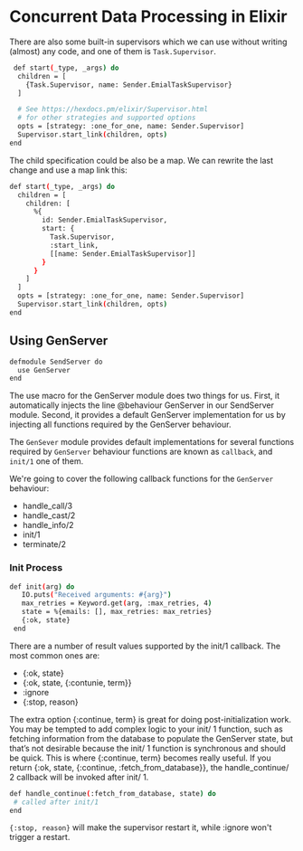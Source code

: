 # Concurrent Data Processing in Elixir

There are also some built-in supervisors which we can use without writing (almost) any code, and one of them is `Task.Supervisor`.

```bash
 def start(_type, _args) do
  children = [
    {Task.Supervisor, name: Sender.EmialTaskSupervisor}
  ]

  # See https://hexdocs.pm/elixir/Supervisor.html
  # for other strategies and supported options
  opts = [strategy: :one_for_one, name: Sender.Supervisor]
  Supervisor.start_link(children, opts)
end
```

The child specification could be also be a map. We can rewrite the last change and use a map link this:

```bash
def start(_type, _args) do
  children = [
    children: [
      %{
        id: Sender.EmialTaskSupervisor,
        start: {
          Task.Supervisor,
          :start_link,
          [[name: Sender.EmialTaskSupervisor]]
        }
      }
    ]
  ]
  opts = [strategy: :one_for_one, name: Sender.Supervisor]
  Supervisor.start_link(children, opts)
end
```

## Using GenServer

```bash
defmodule SendServer do
  use GenServer  
end
```

The use macro for the GenServer module does two things for us. First, it automatically injects the line @behaviour GenServer in our SendServer module. Second, it provides a default GenServer implementation for us by injecting all functions required by the GenServer behaviour.

The `GenSever` module provides default implementations for several functions required by `GenServer` behaviour functions are known as `callback`, and `init/1` one of them.

We're going to cover the following callback functions for the `GenServer` behaviour:

* handle_call/3
* handle_cast/2
* handle_info/2
* init/1
* terminate/2

### Init Process

```bash
def init(arg) do
   IO.puts("Received arguments: #{arg}")
   max_retries = Keyword.get(arg, :max_retries, 4)
   state = %{emails: [], max_retries: max_retries}
   {:ok, state}
 end
```

There are a number of result values supported by the init/1 callback. The most common ones are:

* {:ok, state}
* {:ok, state, {:contunie, term}}
* :ignore
* {:stop, reason}

The extra option {:continue, term} is great for doing post-initialization work. You may be tempted to add complex logic to your init/ 1 function, such as fetching information from the database to populate the GenServer state, but that’s not desirable because the init/ 1 function is synchronous and should be quick. This is where {:continue, term} becomes really useful. If you return {:ok, state, {:continue, :fetch_from_database}}, the handle_continue/ 2 callback will be invoked after init/ 1.

```bash
def handle_continue(:fetch_from_database, state) do
 # called after init/1
end
```

`{:stop, reason}` will make the supervisor restart it, while :ignore won't trigger a restart.
